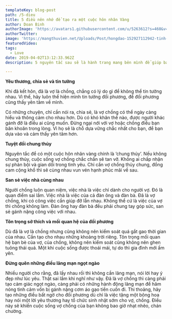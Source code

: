 ```yaml
---
templateKey: blog-post
path: /5-dieu
title: 5 điều nên nhớ để tạo ra một cuộc hôn nhân Vàng
author: Doan Binh
authorImage: 'https://avatars1.githubusercontent.com/u/5263612?s=460&v=4'
authorTwitter: 
image: 'https://mangthuvien.net/Uploads/Post/hongdao-152927112942-tinh-yeu.jpg'
featuredVideo: 
tags:
  - Love
date: 2019-04-02T13:12:33.962Z
description: 5 nguyên tắc sau sẽ là hành trang mang bên mình để giúp bạn luôn có một cuộc hôn nhân hạnh phúc.

---
```


**Yêu thương, chia sẻ và tin tưởng**

Khi đã kết hôn, đã là vợ là chồng, chẳng có lý do gì để không thể tin tưởng nhau. Vì thế, hãy luôn thể hiện mình tin tưởng đối phương, để đối phương cũng thấy yên tâm về mình.

Có những chuyện, chỉ cần nói ra, chia sẻ, là vợ chồng có thể ngày càng hiểu và thông cảm cho nhau hơn. Dù có khó khăn thế nào, được người khác gánh đỡ là điều ai cũng muốn. Đừng ngại nới với vợ hoặc chồng điều bạn băn khoăn trong lòng. Vì họ sẽ là chỗ dựa vững chắc nhất cho bạn, để bạn dựa vào và cảm thấy yên tâm hơn.

**Tuyệt đối chung thủy**

Nguyên tắc để có một cuộc hôn nhân vàng chính là ‘chung thủy’. Nếu không chung thủy, cuộc sống vợ chồng chắc chắn sẽ tan vỡ. Không ai chấp nhận sự phản bội và gian dối trong tình yêu. Chỉ cần vợ chồng thủy chung, đồng cam cộng khổ thì sẽ cùng nhau vun vén hạnh phúc mãi về sau.

**San sẻ việc nhà cùng nhau**

Người chồng luôn quan niệm, việc nhà là việc chỉ dành cho người vợ. Đó là quan điểm sai lầm. Việc nhà là việc của cả đàn ông và đàn bà. Đã là vợ chồng, khi có công việc cần giúp đỡ lẫn nhau. Không thể cứ là việc của vợ thì chồng không làm. Đàn ông hay đàn bà đều phải chung tay góp sức, san sẻ gánh nặng công việc với nhau.

**Tôn trọng sở thích và mối quan hệ của đối phương**

Dù đã là vợ là chồng nhưng cũng không nên kiểm soát quá gắt gao thời gian của nhau. Cần tạo cho nhau những khoảng trời riêng. Tôn trọng mối quan hệ bạn bè của vợ, của chồng, không nên kiểm soát cũng không nên ghen tuông thái quá. Một khi cuộc sống được thoái mái, tự do thì gia đình mới ấm yên.

**Đừng quên những điều lãng mạn ngọt ngào**

Nhiều người cho rằng, đã lấy nhau rồi thì không cần lãng mạn, nói lời hay ý đẹp như lúc yêu. Thật sai lầm khi nghĩ như vậy. Đã là vợ chồng thì càng phải tạo cảm giác ngọt ngào, càng phải có những hành động lãng mạn để hâm nóng tình cảm vốn bị gánh nặng cơm áo gạo tiền cuốn đi. Thi thoảng, hãy tạo những điều bất ngờ cho đối phương dù chỉ là việc tặng một bông hoa hay nói một lời yêu thương hay tổ chức sinh nhật sớm cho vợ, chồng. Điều này sẽ khiến cuộc sống vợ chồng của bạn không bao giờ nhạt nhẽo, chán chường.